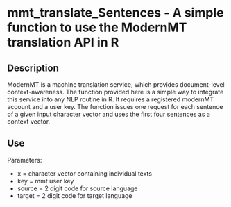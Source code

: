 # mmt_translate_Sentences - A simple function to use the ModernMT translation API in R
## Description
ModernMT is a machine translation service, which provides document-level context-awareness.
The function provided here is a simple way to integrate this service into any NLP routine in R.
It requires a registered modernMT account and a user key.
The function issues one request for each sentence of a given input character vector and uses the first four sentences as a context vector.

## Use
Parameters:
* x = character vector containing individual texts
* key = mmt user key 
* source = 2 digit code for source language
* target = 2 digit code for target language
